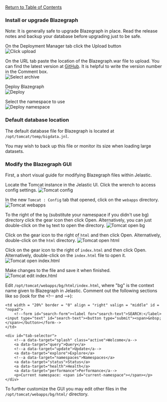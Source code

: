 [Return to Table of Contents](README.md)
### Install or upgrade Blazegraph
Note: It is generally safe to upgrade Blazegraph in place. Read the release notes and backup your database before upgrading just to be safe.

On the Deployment Manager tab click the Upload button<br>
![Click upload](screenshots/blazegraph-1-upload-button.png)

On the URL tab paste the location of the Blazegraph.war file to upload. You can find the latest version at [GitHub](https://github.com/blazegraph/database/releases/latest). It is helpful to write the version number in the Comment box.<br>
![Select archive](screenshots/blazegraph-2-select-archive.png)

Deploy Blazegraph<br>
![Deploy](screenshots/blazegraph-3-deploy.png)

Select the namespace to use<br>
![Deploy namespace](screenshots/blazegraph-4-deploy-namespace.png)

### Default database location
The default database file for Blazegraph is located at `/opt/tomcat/temp/bigdata.jnl`.

You may wish to back up this file or monitor its size when loading large datasets.

### Modify the Blazegraph GUI
First, a short visual guide for modifying Blazegraph files within Jelastic.

Locate the Tomcat instance in the Jelastic UI. Click the wrench to access config settings.
![Tomcat config](screenshots/tomcat-1-config.png)

In the new `Tomcat : Config` tab that opened, click on the `webapps` directory.
![Tomcat webapps](screenshots/tomcat-2-webapps.png)

To the right of the `bg` (substitute your namespace if you didn't use bg) directory click the gear icon then click Open. Alternatively, you can just double-click on the `bg` text to open the directory.
![Tomcat open bg](screenshots/tomcat-3-open-bg.png)

Click on the gear icon to the right of `html` and then click Open. Alternatively, double-click on the `html` directory.
![Tomcat open html](screenshots/tomcat-4-open-html.png)

Click on the gear icon to the right of `index.html` and then click Open. Alternatively, double-click on the `index.html` file to open it.
![Tomcat open index.html](screenshots/tomcat-5-open-index.html.png)

Make changes to the file and save it when finished.
![Tomcat edit index.html](screenshots/tomcat-6-edit-index.html.png)

Edit `/opt/tomcat/webapps/bg/html/index.html`, where "bg" is the context name given to Blazegraph in Jelastic. Comment out the following sections like so (look for the \<!-- and --\>):
```
<td width = "20%" border = "0" align = "right" valign = "middle" id = "nopad">
    <!--form id="search-form"><label for="search-text">SEARCH:</label> <input type="text" id="search-text"><button type="submit"><span>&nbsp;</span></button></form-->
</td>
```
```
<div id="tab-selector">
    <!--a data-target="splash" class="active">Welcome</a-->
    <a data-target="query">Query</a>
    <!--a data-target="update">Update</a-->
    <a data-target="explore">Explore</a>
    <!--a data-target="namespaces">Namespaces</a>
    <a data-target="status">Status</a>
    <a data-target="health">Health</a>
    <a data-target="performance">Performance</a-->
    <p>Current namespace: <span id="current-namespace"></span></p>
</div>
```

To further customize the GUI you may edit other files in the `/opt/tomcat/webapps/bg/html/` directory.
